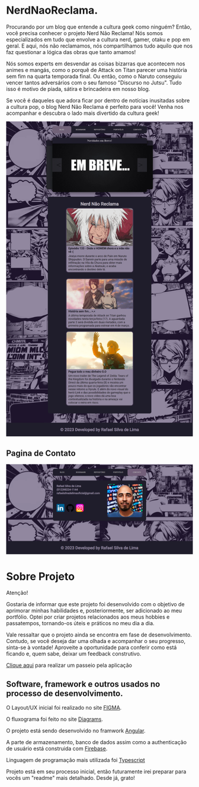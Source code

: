 # NerdNaoReclama.

Procurando por um blog que entende a cultura geek como ninguém? Então, você precisa conhecer o projeto Nerd Não Reclama! Nós somos especializados em tudo que envolve a cultura nerd, gamer, otaku e pop em geral. E aqui, nós não reclamamos, nós compartilhamos tudo aquilo que nos faz questionar a lógica das obras que tanto amamos!

Nós somos experts em desvendar as coisas bizarras que acontecem nos animes e mangás, como o porquê de Attack on Titan parecer uma história sem fim na quarta temporada final. Ou então, como o Naruto conseguiu vencer tantos adversários com o seu famoso "Discurso no Jutsu". Tudo isso é motivo de piada, sátira e brincadeira em nosso blog.

Se você é daqueles que adora ficar por dentro de notícias inusitadas sobre a cultura pop, o blog Nerd Não Reclama é perfeito para você! Venha nos acompanhar e descubra o lado mais divertido da cultura geek!

<img src="redme/nerd-nao-reclama-web-app-home.png" alt="Layout">

## Pagina de Contato

<img src="redme/nerd-nao-reclama-web-app-contato.png" alt="Layout">

# Sobre Projeto
 
Atenção!

Gostaria de informar que este projeto foi desenvolvido com o objetivo de aprimorar minhas habilidades e, posteriormente, ser adicionado ao meu portfólio. Optei por criar projetos relacionados aos meus hobbies e passatempos, tornando-os úteis e práticos no meu dia a dia.

Vale ressaltar que o projeto ainda se encontra em fase de desenvolvimento. Contudo, se você deseja dar uma olhada e acompanhar o seu progresso, sinta-se à vontade! Aproveite a oportunidade para conferir como está ficando e, quem sabe, deixar um feedback construtivo.
 
 [Clique aqui](https://nerd-nao-reclama.web.app/home) para realizar um passeio pela aplicação
 
 ## Software, framework e outros usados no processo de desenvolvimento.

 O Layout/UX inicial foi realizado no site [FIGMA](https://www.figma.com/).

 O fluxograma foi feito no site [Diagrams](https://www.diagrams.net/).

 O projeto está sendo desenvolvido no framwork [Angular](https://angular.io/).

 A parte de armazenamento, banco de dados assim como a authenticação de usuário está construida com [Firebase](https://firebase.google.com/?hl=pt-br).

 Linguagem de programação mais utilizada foi [Typescript](https://www.typescriptlang.org/)

 Projeto está em seu processo inicial, então futuramente irei preparar para vocês um "readme" mais detalhado. Desde já, grato!
